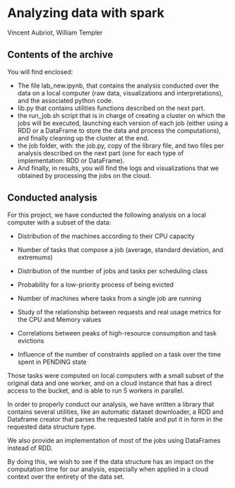 # Analyzing data with spark

Vincent Aubriot, William Templer

## Contents of the archive

You will find enclosed:

- The file lab_new.ipynb, that contains the analysis conducted over the data on a local computer (raw data, visualizations and interpretations), and the associated python code.
- lib.py that contains utilities functions described on the next part.
- the run_job.sh script that is in charge of creating a cluster on which the jobs will be executed, launching each version of each job (either using a RDD or a DataFrame to store the data and process the computations), and finally cleaning up the cluster at the end.
- the job folder, with: the job.py, copy of the library file, and two files per analysis described on the next part (one for each type of implementation: RDD or DataFrame).
- And finally, in results, you will find the logs and visualizations that we obtained by processing the jobs on the cloud.

## Conducted analysis

For this project, we have conducted the following analysis on a local computer with a subset of the data:

- Distribution of the machines according to their CPU capacity

- Number of tasks that compose a job (average, standard deviation, and extremums)

- Distribution of the number of jobs and tasks per scheduling class

- Probability for a low-priority process of being evicted

- Number of machines where tasks from a single job are running

- Study of the relationship between requests and real usage metrics for the CPU and Memory values

- Correlations between peaks of high-resource consumption and task evictions

- Influence of the number of constraints applied on a task over the time spent in PENDING state

Those tasks were computed on local computers with a small subset of the original data and one worker, and on a cloud instance that has a direct access to the bucket, and is able to run 5 workers in parallel.

In order to properly conduct our analysis, we have written a library that contains several utilities, like an automatic dataset downloader, a RDD and Dataframe creator that parses the requested table and put it in form in the requested data structure type.

We also provide an implementation of most of the jobs using DataFrames instead of RDD.

By doing this, we wish to see if the data structure has an impact on the computation time for our analysis, especially when applied in a cloud context over the entirety of the data set.
